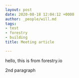 ```yaml
---
layout: post
date: 2020-08-18 12:04:12 +0000
author: _people/will.md
tags:
- test
- forestry
- building
title: Meeting article

---
```

hello, this is from forestry.io

2nd paragraph